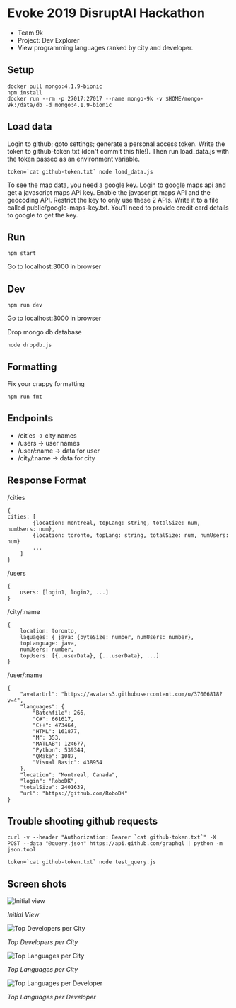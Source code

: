 Evoke 2019 DisruptAI Hackathon
==============================

- Team 9k
- Project: Dev Explorer
- View programming languages ranked by city and developer.


Setup
-----

    docker pull mongo:4.1.9-bionic
    npm install
    docker run --rm -p 27017:27017 --name mongo-9k -v $HOME/mongo-9k:/data/db -d mongo:4.1.9-bionic


Load data
---------

Login to github; goto settings; generate a personal access token.
Write the token to github-token.txt (don't commit this file!).
Then run load_data.js with the token passed as an environment variable.

    token=`cat github-token.txt` node load_data.js

To see the map data, you need a google key.
Login to google maps api and get a javascript maps API key.
Enable the javascript maps API and the geocoding API.
Restrict the key to only use these 2 APIs.
Write it to a file called public/google-maps-key.txt.
You'll need to provide credit card details to google to get the key.


Run
---
    
    npm start

Go to localhost:3000 in browser


Dev
---
    
    npm run dev

Go to localhost:3000 in browser

Drop mongo db database

    node dropdb.js


Formatting
----------

Fix your crappy formatting

    npm run fmt


Endpoints
---------
- /cities -> city names
- /users -> user names
- /user/:name -> data for user
- /city/:name -> data for city


Response Format
---------------

/cities
```
{
cities: [
        {location: montreal, topLang: string, totalSize: num, numUsers: num},
        {location: toronto, topLang: string, totalSize: num, numUsers: num}
        ...
    ]
}
```

/users
```
{
    users: [login1, login2, ...]
}
```

/city/:name
```
{
    location: toronto,
    laguages: { java: {byteSize: number, numUsers: number},
    topLanguage: java,
    numUsers: number,
    topUsers: [{..userData}, {...userData}, ...]
}
```

/user/:name
```
{
    "avatarUrl": "https://avatars3.githubusercontent.com/u/37006818?v=4",
    "languages": {
        "Batchfile": 266,
        "C#": 661617,
        "C++": 473464,
        "HTML": 161877,
        "M": 353,
        "MATLAB": 124677,
        "Python": 539344,
        "QMake": 1087,
        "Visual Basic": 438954
    },
    "location": "Montreal, Canada",
    "login": "RoboDK",
    "totalSize": 2401639,
    "url": "https://github.com/RoboDK"
}
```


Trouble shooting github requests
--------------------------------

```
curl -v --header "Authorization: Bearer `cat github-token.txt`" -X POST --data "@query.json" https://api.github.com/graphql | python -m json.tool
```

    token=`cat github-token.txt` node test_query.js


Screen shots
------------

![Initial view](screen-shots/init.png?raw=true "Initial view")

*Initial View*

![Top Developers per City](screen-shots/top-developers.png?raw=true "Top Developers per City")

*Top Developers per City*

![Top Languages per City](screen-shots/city-languages.png?raw=true "Top Languages per City")

*Top Languages per City*

![Top Languages per Developer](screen-shots/developer-languages.png?raw=true "Top Languages per Developer")

*Top Languages per Developer*
